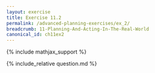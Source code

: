 ```yaml
---
layout: exercise
title: Exercise 11.2
permalink: /advanced-planning-exercises/ex_2/
breadcrumb: 11-Planning-And-Acting-In-The-Real-World
canonical_id: ch11ex2
---
```


{% include mathjax_support %}
<div id="hiddden">{% include_relative question.md %}</div>